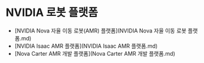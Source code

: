 # NVIDIA 로봇 플랫폼
- [NVIDIA Nova 자율 이동 로봇(AMR) 플랫폼](NVIDIA Nova 자율 이동 로봇 플랫폼.md)
- [NVIDIA Isaac AMR 플랫폼](NVIDIA Isaac AMR 플랫폼.md)
- [Nova Carter AMR 개발 플랫폼](Nova Carter AMR 개발 플랫폼.md)

